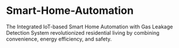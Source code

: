 # Smart-Home-Automation
The Integrated IoT-based Smart Home Automation with Gas Leakage Detection System revolutionized residential living by combining convenience, energy efficiency, and safety.
